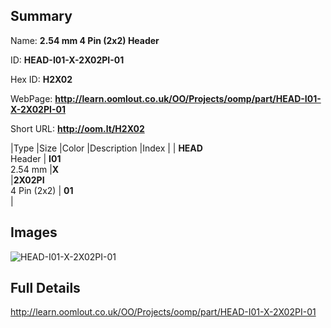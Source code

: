 

## Summary
 
Name: __2.54 mm 4 Pin (2x2) Header__

ID: __HEAD-I01-X-2X02PI-01__

Hex ID: __H2X02__

WebPage: __http://learn.oomlout.co.uk/OO/Projects/oomp/part/HEAD-I01-X-2X02PI-01__

Short URL: __http://oom.lt/H2X02__


|Type   |Size   |Color   |Description   |Index   |
| __HEAD__ <br>Header  | __I01__<br>2.54 mm   |__X__<br>    |__2X02PI__<br>4 Pin (2x2)    | __01__<br>  |


## Images
![HEAD-I01-X-2X02PI-01](http://oomlout.com/oomp-gen/parts/HEAD-I01-X-2X02PI-01/HEAD-I01-X-2X02PI-01_420.jpg)

## Full Details

 http://learn.oomlout.co.uk/OO/Projects/oomp/part/HEAD-I01-X-2X02PI-01


